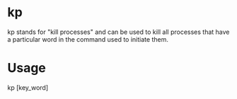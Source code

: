 kp
==

kp stands for "kill processes" and can be used to kill all processes that have a 
particular word in the command used to initiate them.

Usage
=====

kp [key_word]

